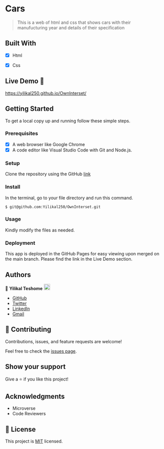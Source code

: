 # Cars

> This is a web of html and css that shows cars with their manufucturing year and details of their specification
## Built With

- [x] Html
- [x] Css



## Live Demo 🔗
https://yilikal250.github.io/OwnInterset/


## Getting Started

To get a local copy up and running follow these simple steps.

### Prerequisites

- [x] A web browser like Google Chrome
- [x] A code editor like Visual Studio Code with Git and Node.js.

### Setup

Clone the repository using the GitHub [link](git@github.com:Yilikal250/OwnInterset.git)

### Install

In the terminal, go to your file directory and run this command.

```
$ git@github.com:Yilikal250/OwnInterset.git
```

### Usage

Kindly modify the files as needed.

### Deployment

This app is deployed in the GitHub Pages for easy viewing upon merged on the main branch.
Please find the link in the Live Demo section.


## Authors

👤 **Yilikal Teshome** <img src="https://emojis.slackmojis.com/emojis/images/1531849430/4246/blob-sunglasses.gif?1531849430" width="20"/>

  - [GitHub](https://github.com/Yilikal250)
  - [Twitter](https://twitter.com/TeshomeYilikal)
  - [LinkedIn](www.linkedin.com/in/yilikal-teshome-b6493922a)
  - [Gmail](mailto:teshomeyilikal250@gmail.com)

## 🤝 Contributing

Contributions, issues, and feature requests are welcome!

Feel free to check the [issues page](https://github.com/Yilikal250/OwnInterset/issues).

## Show your support

Give a ⭐️ if you like this project!

## Acknowledgments

- Microverse
- Code Reviewers

## 📝 License

This project is [MIT](./MIT.md) licensed.
